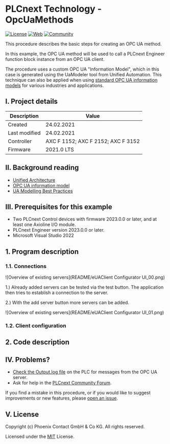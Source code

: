 # PLCnext Technology - OpcUaMethods

[![License](https://img.shields.io/badge/License-MIT-blue.svg)](LICENSE)
[![Web](https://img.shields.io/badge/PLCnext-Website-blue.svg)](https://www.phoenixcontact.com/plcnext)
[![Community](https://img.shields.io/badge/PLCnext-Community-blue.svg)](https://www.plcnext-community.net)

This procedure describes the basic steps for creating an OPC UA method.

In this example, the OPC UA method will be used to call a PLCnext Engineer function block instance from an OPC UA client.

The procedure uses a custom OPC UA "Information Model", which in this case is generated using the UaModeler tool from Unified Automation. This technique can also be applied when using [standard OPC UA information models](https://opcfoundation.org/developer-tools/specifications-opc-ua-information-models) for various industries and applications.

## I. Project details

|Description   | Value      |
|--------------|------------|
|Created       | 24.02.2021 |
|Last modified | 24.02.2021 |
|Controller    | AXC F 1152; AXC F 2152; AXC F 3152 |
|Firmware      | 2021.0 LTS |

## II. Background reading

- [Unified Architecture](https://opcfoundation.org/about/opc-technologies/opc-ua/)
- [OPC UA information model](https://www.plcnext.help/te/Service_Components/OPC_UA_Server/OPCUA_information_models.htm)
- [UA Modelling Best Practices](https://opcfoundation.org/wp-content/uploads/2020/09/OPC-11030-Whitepaper-UA-Modeling-Best-Practices-1.00.00.pdf)

## III. Prerequisites for this example

- Two PLCnext Control devices with firmware 2023.0.0 or later, and at least one Axioline I/O module.
- PLCnext Engineer version 2023.0.0 or later.
- Microsoft Visual Studio 2022

## 1. Program description

### 1.1. Connections

![Overview of existing servers](README/eUAClient Configurator UI_00.png)

1.) Already added servers can be tested via the test button. The application then tries to establish a connection to the server.

2.) With the add server button more servers can be added.

![Overview of existing servers](README/eUAClient Configurator UI_01.png)

### 1.2. Client configuration


## 2. Code description



## IV. Problems?

- [Check the Output.log file](https://pxc1.esc-eu-central-1.empolisservices.com/service-express/portal/project1_p/document/iu-45-85e4a3ef-5699-4c4f-b7b9-4a04246e53d3?context=%7B%7D) on the PLC for messages from the OPC UA server.
- Ask for help in the [PLCnext Community Forum](https://www.plcnext-community.net/en/discussions-2-offcanvas/forums.html).

If you find a mistake in this procedure, or if you would like to suggest improvements or new features, please [open an issue](https://github.com/PLCnext/OpcUaMethods/issues).

## V. License

Copyright (c) Phoenix Contact GmbH & Co KG. All rights reserved.

Licensed under the [MIT](/LICENSE) License.
